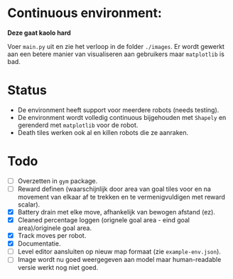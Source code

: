 # Continuous environment:

**Deze gaat kaolo hard**

Voer `main.py` uit en zie het verloop in de folder `./images`. Er wordt gewerkt aan een betere manier van visualiseren aan gebruikers maar `matplotlib` is bad.

# Status

- De environment heeft support voor meerdere robots (needs testing).
- De environment wordt volledig continuous bijgehouden met `Shapely` en gerenderd met `matplotlib` voor de robot.
- Death tiles werken ook al en killen robots die ze aanraken.


# Todo
- [ ] Overzetten in `gym` package.
- [ ] Reward definen (waarschijnlijk door area van goal tiles voor en na movement van elkaar af te trekken en te vermenigvuldigen met reward scalar).
- [x] Battery drain met elke move, afhankelijk van bewogen afstand (ez).
- [x] Cleaned percentage loggen (orignele goal area - eind goal area)/originele goal area.
- [x] Track moves per robot.
- [x] Documentatie.
- [ ] Level editor aansluiten op nieuw map formaat (zie `example-env.json`).
- [ ] Image wordt nu goed weergegeven aan model maar human-readable versie werkt nog niet goed.
